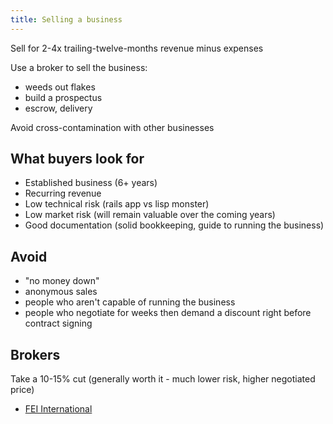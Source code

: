 ```yaml
---
title: Selling a business
---
```


Sell for 2-4x trailing-twelve-months revenue minus expenses

Use a broker to sell the business:

- weeds out flakes
- build a prospectus
- escrow, delivery

Avoid cross-contamination with other businesses

## What buyers look for

- Established business (6+ years)
- Recurring revenue
- Low technical risk (rails app vs lisp monster)
- Low market risk (will remain valuable over the coming years)
- Good documentation (solid bookkeeping, guide to running the business)

## Avoid

- "no money down"
- anonymous sales
- people who aren't capable of running the business
- people who negotiate for weeks then demand a discount right before contract signing

## Brokers

Take a 10-15% cut (generally worth it - much lower risk, higher negotiated price)

* [FEI International](http://feinternational.com)
